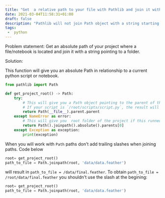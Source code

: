 ```yaml
---
title: "Get  a relative path to your file with Pathlib and join it with a string"
date: 2021-03-04T11:58:31+01:00
draft: false
description: "Pathlib will not join Path object with a string starting with a slash"
tags: 
 -  python
---
```


Problem statement: Get an absolute path of your project where a file/notebook is located and join it with a string pointing to a folder.

Solution:

This function will give you an absolute Path in relationship to a current python script or notebook.

```python
from pathlib import Path

def get_project_root() -> Path:
    try:
        # This will give you a Path object pointing to the parent of the folder where the script is located.
        # If your script is `/root/scripts/script.py`, the result will be an absolute path '/root'.
        return Path(__file__).parent.parent
    except NameError as error:
        # This will give you  root folder of the project if this runned through jupyter notebook
        return Path().joinpath().absolute().parents[0]
    except Exception as exception:
        print(exception)
```

When you will work with `Path` paths don't add trailing slashes when joining paths. Code below
```python
root= get_project_root()
path_to_file = Path.joinpath(root, 'data/data.feather')
```
will result in `path_to_file = /data/final.feather`. To obtain `path_to_file = /root/data/final.feather` you shouldn't use the slash at the begining:

```python
root= get_project_root()
path_to_file = Path.joinpath(root, 'data/data.feather')
```

